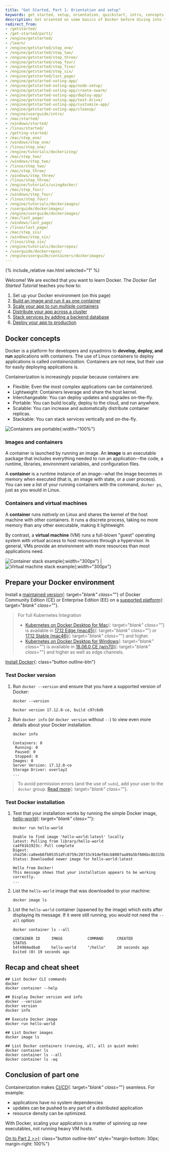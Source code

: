 ```yaml
---
title: "Get Started, Part 1: Orientation and setup"
keywords: get started, setup, orientation, quickstart, intro, concepts, containers
description: Get oriented on some basics of Docker before diving into the walkthrough.
redirect_from:
- /getstarted/
- /get-started/part1/
- /engine/getstarted/
- /learn/
- /engine/getstarted/step_one/
- /engine/getstarted/step_two/
- /engine/getstarted/step_three/
- /engine/getstarted/step_four/
- /engine/getstarted/step_five/
- /engine/getstarted/step_six/
- /engine/getstarted/last_page/
- /engine/getstarted-voting-app/
- /engine/getstarted-voting-app/node-setup/
- /engine/getstarted-voting-app/create-swarm/
- /engine/getstarted-voting-app/deploy-app/
- /engine/getstarted-voting-app/test-drive/
- /engine/getstarted-voting-app/customize-app/
- /engine/getstarted-voting-app/cleanup/
- /engine/userguide/intro/
- /mac/started/
- /windows/started/
- /linux/started/
- /getting-started/
- /mac/step_one/
- /windows/step_one/
- /linux/step_one/
- /engine/tutorials/dockerizing/
- /mac/step_two/
- /windows/step_two/
- /linux/step_two/
- /mac/step_three/
- /windows/step_three/
- /linux/step_three/
- /engine/tutorials/usingdocker/
- /mac/step_four/
- /windows/step_four/
- /linux/step_four/
- /engine/tutorials/dockerimages/
- /userguide/dockerimages/
- /engine/userguide/dockerimages/
- /mac/last_page/
- /windows/last_page/
- /linux/last_page/
- /mac/step_six/
- /windows/step_six/
- /linux/step_six/
- /engine/tutorials/dockerrepos/
- /userguide/dockerrepos/
- /engine/userguide/containers/dockerimages/
---
```


{% include_relative nav.html selected="1" %}

Welcome! We are excited that you want to learn Docker. The _Docker Get Started Tutorial_
teaches you how to:

1. Set up your Docker environment (on this page)
2. [Build an image and run it as one container](part2.md)
3. [Scale your app to run multiple containers](part3.md)
4. [Distribute your app across a cluster](part4.md)
5. [Stack services by adding a backend database](part5.md)
6. [Deploy your app to production](part6.md)

## Docker concepts

Docker is a platform for developers and sysadmins to **develop, deploy, and run**
applications with containers. The use of Linux containers to deploy applications
is called _containerization_. Containers are not new, but their use for easily
deploying applications is.

Containerization is increasingly popular because containers are:

- Flexible: Even the most complex applications can be containerized.
- Lightweight: Containers leverage and share the host kernel.
- Interchangeable: You can deploy updates and upgrades on-the-fly.
- Portable: You can build locally, deploy to the cloud, and run anywhere.
- Scalable: You can increase and automatically distribute container replicas.
- Stackable: You can stack services vertically and on-the-fly.

![Containers are portable](images/laurel-docker-containers.png){:width="100%"}

### Images and containers

A container is launched by running an image. An **image** is an executable
package that includes everything needed to run an application--the code, a
runtime, libraries, environment variables, and configuration files.

A **container** is a runtime instance of an image--what the image becomes in
memory when executed (that is, an image with state, or a user process). You can
see a list of your running containers with the command, `docker ps`, just as you
would in Linux.

### Containers and virtual machines

A **container** runs _natively_ on Linux and shares the kernel of the host
machine with other containers. It runs a discrete process, taking no more memory
than any other executable, making it lightweight.

By contrast, a **virtual machine** (VM) runs a full-blown "guest" operating
system with _virtual_ access to host resources through a hypervisor. In general,
VMs provide an environment with more resources than most applications need.

![Container stack example](/images/Container%402x.png){:width="300px"} | ![Virtual machine stack example](/images/VM%402x.png){:width="300px"}

## Prepare your Docker environment

Install a [maintained version](/engine/installation/#updates-and-patches){: target="_blank" class="_"}
of Docker Community Edition (CE) or Enterprise Edition (EE) on a
[supported platform](/ee/supported-platforms/){: target="_blank" class="_"}.

> For full Kubernetes Integration
>
> - [Kubernetes on Docker Desktop for Mac](/docker-for-mac/kubernetes/){: target="_blank" class="_"}
is available in [17.12 Edge (mac45)](/docker-for-mac/edge-release-notes/#docker-community-edition-17120-ce-mac45-2018-01-05){: target="_blank" class="_"} or
[17.12 Stable (mac46)](/docker-for-mac/release-notes/#docker-community-edition-17120-ce-mac46-2018-01-09){: target="_blank" class="_"} and higher.
> - [Kubernetes on Docker Desktop for Windows](/docker-for-windows/kubernetes/){: target="_blank" class="_"}
is available in
[18.06.0 CE (win70)](/docker-for-windows/release-notes/){: target="_blank" class="_"} and higher as well as edge channels.

[Install Docker](/engine/installation/index.md){: class="button outline-btn"}
<div style="clear:left"></div>

### Test Docker version

1.  Run `docker --version` and ensure that you have a supported version of Docker:

    ```shell
    docker --version

    Docker version 17.12.0-ce, build c97c6d6
    ```

2.  Run `docker info` (or `docker version` without `--`) to view even more details about your Docker installation:

    ```shell
    docker info

    Containers: 0
     Running: 0
     Paused: 0
     Stopped: 0
    Images: 0
    Server Version: 17.12.0-ce
    Storage Driver: overlay2
    ...
    ```

> To avoid permission errors (and the use of `sudo`), add your user to the `docker` group. [Read more](/engine/installation/linux/linux-postinstall/){: target="_blank" class="_"}.

### Test Docker installation

1.  Test that your installation works by running the simple Docker image,
[hello-world](https://hub.docker.com/_/hello-world/){: target="_blank" class="_"}:

    ```shell
    docker run hello-world

    Unable to find image 'hello-world:latest' locally
    latest: Pulling from library/hello-world
    ca4f61b1923c: Pull complete
    Digest: sha256:ca0eeb6fb05351dfc8759c20733c91def84cb8007aa89a5bf606bc8b315b9fc7
    Status: Downloaded newer image for hello-world:latest

    Hello from Docker!
    This message shows that your installation appears to be working correctly.
    ...
    ```

2.  List the `hello-world` image that was downloaded to your machine:

    ```shell
    docker image ls
    ```

3.  List the `hello-world` container (spawned by the image) which exits after
    displaying its message. If it were still running, you would not need the `--all` option:

    ```shell
    docker container ls --all

    CONTAINER ID     IMAGE           COMMAND      CREATED            STATUS
    54f4984ed6a8     hello-world     "/hello"     20 seconds ago     Exited (0) 19 seconds ago
    ```

## Recap and cheat sheet

```shell
## List Docker CLI commands
docker
docker container --help

## Display Docker version and info
docker --version
docker version
docker info

## Execute Docker image
docker run hello-world

## List Docker images
docker image ls

## List Docker containers (running, all, all in quiet mode)
docker container ls
docker container ls --all
docker container ls -aq
```

## Conclusion of part one

Containerization makes [CI/CD](https://www.docker.com/solutions/cicd){: target="_blank" class="_"} seamless. For example:

- applications have no system dependencies
- updates can be pushed to any part of a distributed application
- resource density can be optimized.

With Docker, scaling your application is a matter of spinning up new
executables, not running heavy VM hosts.

[On to Part 2 >>](part2.md){: class="button outline-btn" style="margin-bottom: 30px; margin-right: 100%"}
